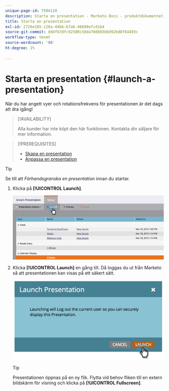 ```yaml
---
unique-page-id: 7504120
description: Starta en presentation - Marketo Docs - produktdokumentation
title: Starta en presentation
exl-id: 2726e185-c28a-44bb-b7a6-46698efcd1b4
source-git-commit: dd4fb7dfc92580c58da70d603b6d92bd8f64493c
workflow-type: tm+mt
source-wordcount: '98'
ht-degree: 1%

---
```


# Starta en presentation {#launch-a-presentation}

När du har angett vyer och rotationsfrekvens för presentationen är det dags att dra igång!

>[!AVAILABILITY]
>
>
>Alla kunder har inte köpt den här funktionen. Kontakta din säljare för mer information.

>[!PREREQUISITES]
>
>* [Skapa en presentation](/help/marketo/product-docs/core-marketo-concepts/marketing-calendar/calendar-hd/create-a-presentation.md)
>* [Anpassa en presentation](/help/marketo/product-docs/core-marketo-concepts/marketing-calendar/calendar-hd/customize-a-presentation.md)

>[!TIP]
>
>Se till att _Förhandsgranska en presentation_ innan du startar.

1. Klicka på **[!UICONTROL Launch]**.

   ![](assets/image2015-3-20-14-3a4-3a18.png)

1. Klicka **[!UICONTROL Launch]** en gång till. Då loggas du ut från Marketo så att presentationen kan visas på ett säkert sätt.

   ![](assets/image2015-3-20-14-3a5-3a34.png)

   >[!TIP]
   >
   >Presentationen öppnas på en ny flik. Flytta vid behov fliken till en extern bildskärm för visning och klicka på **[!UICONTROL Fullscreen]**.

